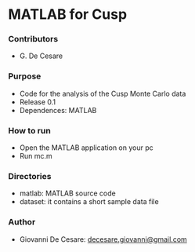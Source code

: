 # MATLAB for Cusp #

### Contributors ###
* G. De Cesare

### Purpose ###

* Code for the analysis of the Cusp Monte Carlo data
* Release 0.1
* Dependences: MATLAB

### How to run ###

* Open the MATLAB application on your pc
* Run mc.m

### Directories ###
* matlab: MATLAB source code
* dataset: it contains a short sample data file

### Author ###

* Giovanni De Cesare: decesare.giovanni@gmail.com
